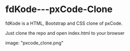 # fdKode---pxCode-Clone
fdKode is a HTML, Bootstrap and CSS clone of pxCode.

Just clone the repo and open index.html to your browser

image: "pxcode_clone.png"
